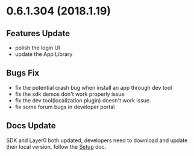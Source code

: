 # 0.6.1.304 (2018.1.19)

## Features Update
* polish the login UI
* update the App Library

## Bugs Fix
* fix the potential crash bug when install an app through dev tool
* fix the sdk demos don't work properly issue
* fix the dev tool(localization plugin) doesn't work issue.
* fix some forum bugs in developer portal

## Docs Update
SDK and Layer0 both updated, developers need to download and update their local version, follow the [Setup](../tutorials/setup.md) doc.